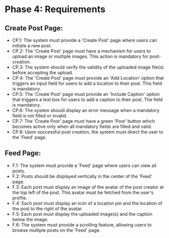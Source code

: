 # Phase 4: Requirements

## Create Post Page:

- CP.1: The system must provide a 'Create Post' page where users can initiate a new post.
- CP.2: The 'Create Post' page must have a mechanism for users to upload an image or multiple images. This action is mandatory for post-creation.
- CP.3: The system should verify the validity of the uploaded image file(s) before accepting the upload.
- CP.4: The 'Create Post' page must provide an 'Add Location' option that triggers an input field for users to add a location to their post. This field is mandatory.
- CP.5: The 'Create Post' page must provide an 'Include Caption' option that triggers a text box for users to add a caption to their post. The field is mandatory.
- CP.6: The system should display an error message when a mandatory field is not filled or invalid.
- CP.7: The 'Create Post' page must have a green 'Post' button which becomes active only when all mandatory fields are filled and valid.
- CP.8: Upon successful post creation, the system must direct the user to the 'Feed' page.

## Feed Page:

- F.1: The system must provide a 'Feed' page where users can view all posts.
- F.2: Posts should be displayed vertically in the center of the 'Feed' page.
- F.3: Each post must display an image of the avatar of the post creator at the top left of the post. This avatar must be fetched from the user's profile.
- F.4: Each post must display an icon of a location pin and the location of the post to the right of the avatar.
- F.5: Each post must display the uploaded image(s) and the caption below the image.
- F.6: The system must provide a scrolling feature, allowing users to browse multiple posts on the 'Feed' page.

